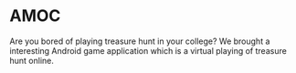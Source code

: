 # AMOC
Are you bored of playing treasure hunt in your college?
We brought a interesting Android game application which is a virtual playing of treasure hunt online.
